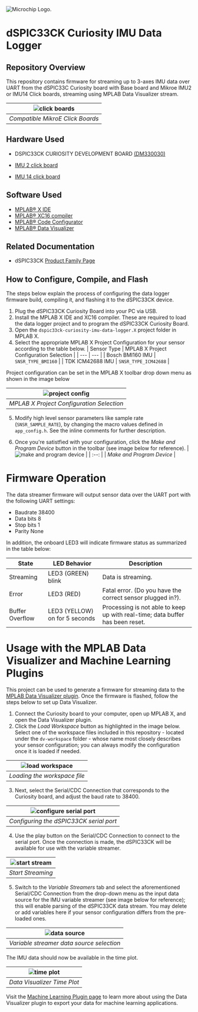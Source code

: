<picture>
    <source media="(prefers-color-scheme: dark)" srcset="images/microchip_logo_white_red.png">
	<source media="(prefers-color-scheme: light)" srcset="images/microchip_logo_black_red.png">
    <img alt="Microchip Logo." src="images/microchip_logo_black_red.png">
</picture> 

# dSPIC33CK Curiosity IMU Data Logger

## Repository Overview
This repository contains firmware for streaming up to 3-axes IMU data over UART from the dSPIC33C Curiosity board with Base board and Mikroe IMU2 or IMU14 Click boards, streaming using MPLAB Data Visualizer stream.

| ![click boards](images/click-boards.jpg) |
| :--: |
| *Compatible MikroE Click Boards* |

## Hardware Used

* DSPIC33CK CURIOSITY DEVELOPMENT BOARD [(DM330030)](https://www.microchip.com/en-us/development-tool/dm330030)

* [IMU 2 click board](https://www.mikroe.com/6dof-imu-2-click)
* [IMU 14 click board](https://www.mikroe.com/6dof-imu-14-click)

## Software Used
* [MPLAB® X IDE](https://microchip.com/mplab/mplab-x-ide)
* [MPLAB® XC16 compiler](https://microchip.com/mplab/compilers)
* [MPLAB® Code Configurator](https://www.microchip.com/mcc)
* [MPLAB® Data Visualizer](https://www.microchip.com/en-us/tools-resources/debug/mplab-data-visualizer)

## Related Documentation
* dSPIC33CK [Product Family Page](https://www.microchip.com/en-us/product/dsPIC33CK256MP508)


## How to Configure, Compile, and Flash
The steps below explain the process of configuring the data logger firmware build, compiling it, and flashing it to the dSPIC33CK device.

1. Plug the dSPIC33CK Curiosity Board into your PC via USB.
2. Install the MPLAB X IDE and XC16 compiler. These are required to load the data logger project and to program the dSPIC33CK Curiosity Board.
3. Open the `dspic33ck-curiosity-imu-data-logger.X` project folder in MPLAB X.
4. Select the appropriate MPLAB X Project Configuration for your sensor according to the table below.
   | Sensor Type | MPLAB X Project Configuration Selection |
   | --- | --- |
   | Bosch BMI160 IMU | `SNSR_TYPE_BMI160` |
   | TDK ICM42688 IMU | `SNSR_TYPE_ICM42688` |

 Project configuration can be set in the MPLAB X toolbar drop down menu as shown in the image below

   | ![project config](images/project-configuration.png) |
   | :--: |
   | *MPLAB X Project Configuration Selection* |

5. Modify high level sensor parameters like sample rate (`SNSR_SAMPLE_RATE`), by changing the macro values defined in `app_config.h`. See the inline comments for further description.

6. Once you're satistfied with your configuration, click the *Make and Program Device* button in the toolbar (see image below for reference).
   | ![make and program device](images/program-device.png) |
   | :--: |
   | *Make and Program Device* |

# Firmware Operation
The data streamer firmware will output sensor data over the UART port with the following UART settings:

* Baudrate 38400
* Data bits 8
* Stop bits 1
* Parity None

In addition, the onboard LED3 will indicate firmware status as summarized in the table below:

| State |	LED Behavior |	Description |
| --- | --- | --- |
| Streaming |	LED3 (GREEN) blink |	Data is streaming. |
| Error |	LED3 (RED) |	Fatal error. (Do you have the correct sensor plugged in?). |
| Buffer Overflow |	LED3 (YELLOW) on for 5 seconds	| Processing is not able to keep up with real-time; data buffer has been reset. |

# Usage with the MPLAB Data Visualizer and Machine Learning Plugins
This project can be used to generate a firmware for streaming data to the [MPLAB Data Visualizer plugin](https://www.microchip.com/en-us/development-tools-tools-and-software/embedded-software-center/mplab-data-visualizer).  Once the firmware is flashed, follow the steps below to set up Data Visualizer.

1. Connect the Curiosity board to your computer, open up MPLAB X, and open the Data Visualizer plugin.
2. Click the *Load Workspace* button as highlighted in the image below. Select one of the workspace files included in this repository - located under the `dv-workspace` folder - whose name most closely describes your sensor configuration; you can always modify the configuration once it is loaded if needed.

| ![load workspace](images/dv-load.png) |
| :--: |
| *Loading the workspace file* |

3. Next, select the Serial/CDC Connection that corresponds to the Curiosity board, and adjust the baud rate to 38400.

| ![configure serial port](images/dv-baud.png) |
| :--: |
| *Configuring the dSPIC33CK serial port* |

4. Use the play button on the Serial/CDC Connection to connect to the serial port. Once the connection is made, the dSPIC33CK will be available for use with the variable streamer.

| ![start stream](images/dv-play-button.png) |
| :--: |
| *Start Streaming* |

5. Switch to the *Variable Streamers* tab and select the aforementioned Serial/CDC Connection from the drop-down menu as the input data source for the IMU variable streamer (see image below for reference); this will enable parsing of the dSPIC33CK data stream. You may delete or add variables here if your sensor configuration differs from the pre-loaded ones.

| ![data source](images/dv-ds-var-selection.png) |
| :--: |
| *Variable streamer data source selection* |

The IMU data should now be available in the time plot. 

| ![time plot](images/dv-time-plot.png) |
| :--: |
| *Data Visualizer Time Plot* |

Visit the [Machine Learning Plugin page](https://www.microchip.com/en-us/solutions/technologies/machine-learning) to learn more about using the Data Visualizer plugin to export your data for machine learning applications.
